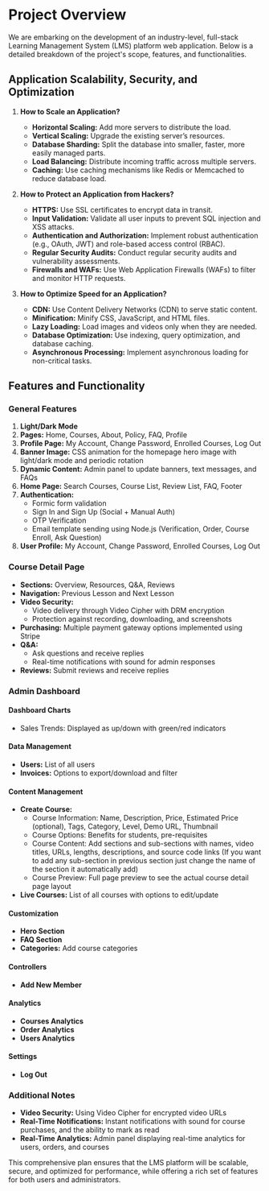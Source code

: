# Project Overview

We are embarking on the development of an industry-level, full-stack Learning Management System (LMS) platform web application. Below is a detailed breakdown of the project's scope, features, and functionalities.

## Application Scalability, Security, and Optimization

1. **How to Scale an Application?**
   - **Horizontal Scaling:** Add more servers to distribute the load.
   - **Vertical Scaling:** Upgrade the existing server’s resources.
   - **Database Sharding:** Split the database into smaller, faster, more easily managed parts.
   - **Load Balancing:** Distribute incoming traffic across multiple servers.
   - **Caching:** Use caching mechanisms like Redis or Memcached to reduce database load.

2. **How to Protect an Application from Hackers?**
   - **HTTPS:** Use SSL certificates to encrypt data in transit.
   - **Input Validation:** Validate all user inputs to prevent SQL injection and XSS attacks.
   - **Authentication and Authorization:** Implement robust authentication (e.g., OAuth, JWT) and role-based access control (RBAC).
   - **Regular Security Audits:** Conduct regular security audits and vulnerability assessments.
   - **Firewalls and WAFs:** Use Web Application Firewalls (WAFs) to filter and monitor HTTP requests.

3. **How to Optimize Speed for an Application?**
   - **CDN:** Use Content Delivery Networks (CDN) to serve static content.
   - **Minification:** Minify CSS, JavaScript, and HTML files.
   - **Lazy Loading:** Load images and videos only when they are needed.
   - **Database Optimization:** Use indexing, query optimization, and database caching.
   - **Asynchronous Processing:** Implement asynchronous loading for non-critical tasks.

## Features and Functionality

### General Features

1. **Light/Dark Mode**
2. **Pages:** Home, Courses, About, Policy, FAQ, Profile
3. **Profile Page:** My Account, Change Password, Enrolled Courses, Log Out
4. **Banner Image:** CSS animation for the homepage hero image with light/dark mode and periodic rotation
5. **Dynamic Content:** Admin panel to update banners, text messages, and FAQs
6. **Home Page:** Search Courses, Course List, Review List, FAQ, Footer
7. **Authentication:** 
   - Formic form validation
   - Sign In and Sign Up (Social + Manual Auth)
   - OTP Verification
   - Email template sending using Node.js (Verification, Order, Course Enroll, Ask Question)
8. **User Profile:** My Account, Change Password, Enrolled Courses, Log Out

### Course Detail Page

- **Sections:** Overview, Resources, Q&A, Reviews
- **Navigation:** Previous Lesson and Next Lesson
- **Video Security:** 
  - Video delivery through Video Cipher with DRM encryption
  - Protection against recording, downloading, and screenshots
- **Purchasing:** Multiple payment gateway options implemented using Stripe
- **Q&A:** 
  - Ask questions and receive replies
  - Real-time notifications with sound for admin responses
- **Reviews:** Submit reviews and receive replies

### Admin Dashboard

#### Dashboard Charts

- Sales Trends: Displayed as up/down with green/red indicators

#### Data Management

- **Users:** List of all users
- **Invoices:** Options to export/download and filter

#### Content Management

- **Create Course:**
  - Course Information: Name, Description, Price, Estimated Price (optional), Tags, Category, Level, Demo URL, Thumbnail
  - Course Options: Benefits for students, pre-requisites
  - Course Content: Add sections and sub-sections with names, video titles, URLs, lengths, descriptions, and source code links (If you want to add any sub-section in previous section just change the name of the section it automatically add)
  - Course Preview: Full page preview to see the actual course detail page layout
- **Live Courses:** List of all courses with options to edit/update

#### Customization

- **Hero Section**
- **FAQ Section**
- **Categories:** Add course categories

#### Controllers

- **Add New Member**

#### Analytics

- **Courses Analytics**
- **Order Analytics**
- **Users Analytics**

#### Settings

- **Log Out**

### Additional Notes

- **Video Security:** Using Video Cipher for encrypted video URLs
- **Real-Time Notifications:** Instant notifications with sound for course purchases, and the ability to mark as read
- **Real-Time Analytics:** Admin panel displaying real-time analytics for users, orders, and courses

This comprehensive plan ensures that the LMS platform will be scalable, secure, and optimized for performance, while offering a rich set of features for both users and administrators.

